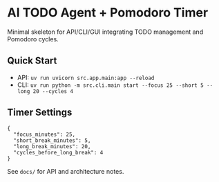 # AI TODO Agent + Pomodoro Timer

Minimal skeleton for API/CLI/GUI integrating TODO management and Pomodoro cycles.

## Quick Start

- API: `uv run uvicorn src.app.main:app --reload`
- CLI: `uv run python -m src.cli.main start --focus 25 --short 5 --long 20 --cycles 4`

## Timer Settings

```
{
  "focus_minutes": 25,
  "short_break_minutes": 5,
  "long_break_minutes": 20,
  "cycles_before_long_break": 4
}
```

See `docs/` for API and architecture notes.
